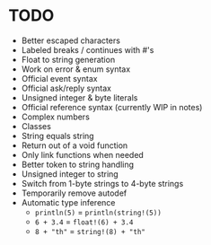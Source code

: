# TODO
- Better escaped characters
- Labeled breaks / continues with #'s
- Float to string generation
- Work on error & enum syntax
- Official event syntax
- Official ask/reply syntax
- Unsigned integer & byte literals
- Official reference syntax (currently WIP in notes)
- Complex numbers
- Classes
- String equals string 
- Return out of a void function
- Only link functions when needed
- Better token to string handling
- Unsigned integer to string
- Switch from 1-byte strings to 4-byte strings
- Temporarily remove autodef
- Automatic type inference 
    - `println(5)` = `println(string!(5))`
    - `6 + 3.4` = `float!(6) + 3.4`
    - `8 + "th"` = `string!(8) + "th"`
